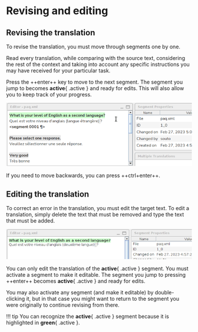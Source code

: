 # Revising and editing

## Revising the translation

To revise the translation, you must move through segments one by one.

Read every translation, while comparing with the source text, considering the rest of the context and taking into account any specific instructions you may have received for your particular task.

Press the ++enter++ key to move to the next segment. The segment you jump to becomes **active**{ .active } and ready for edits. This will also allow you to keep track of your progress.

![](../_img/omt-enter.gif)

If you need to move backwards, you can press ++ctrl+enter++.

<!-- @todo: RFF: ask Kos to add option to filter: segments with translation from x-auto or x-enforce or both, or segments that do not have a translation coming from x-auto, or that do not have a translation coming from x-enforce, or both

segments with translations from
☑️ /tm/auto
☑️ /tm/enforce

-->

## Editing the translation

To correct an error in the translation, you must edit the target text. To edit a translation, simply delete the text that must be removed and type the text that must be added.

![](../_img/omt-edit.gif)

You can only edit the translation of the **active**{ .active } segment. You must activate a segment to make it editable. The segment you jump to pressing ++enter++ becomes **active**{ .active } and ready for edits.

You may also activate any segment (and make it editable) by double-clicking it, but in that case you might want to return to the segment you were originally to continue revising from there.

!!! tip
You can recognize the **active**{ .active } segment because it is highlighted in **green**{ .active }.
